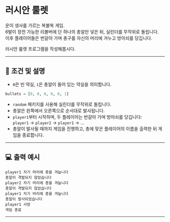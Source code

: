 # 러시안 룰렛

운이 생사를 가르는 복불복 게임.  
6발이 장전 가능한 리볼버에 단 하나의 총알만 넣은 뒤, 실린더를 무작위로 돌립니다.  
이후 플레이어들은 번갈아 가며 총구를 자신의 머리에 겨누고 방아쇠를 당깁니다.

러시안 룰렛 프로그램을 작성해봅시다.

---

## 🔫 조건 및 설명

- `0`은 빈 약실, `1`은 총알이 들어 있는 약실을 의미합니다.

```python
bullets = [0, 0, 0, 0, 0, 1]
```

- `random` 패키지를 사용해 실린더를 무작위로 돌립니다.
- 총알은 왼쪽에서 오른쪽으로 순서대로 발사됩니다.
- `player1`부터 시작하며, 두 플레이어는 번갈아 가며 방아쇠를 당깁니다:  
  `player1` → `player2` → `player1` → ...
- 총알이 발사될 때까지 게임을 진행하고, 총에 맞은 플레이어의 이름을 출력한 뒤 게임을 종료합니다.

---

## 💻 출력 예시

```
player1 자기 머리에 총을 겨눕니다
총알이 격발되지 않았습니다
player2 자기 머리에 총을 겨눕니다
총알이 격발되지 않았습니다
player1 자기 머리에 총을 겨눕니다
총알이 발사되었습니다
player1 사망
게임 종료
```

---
